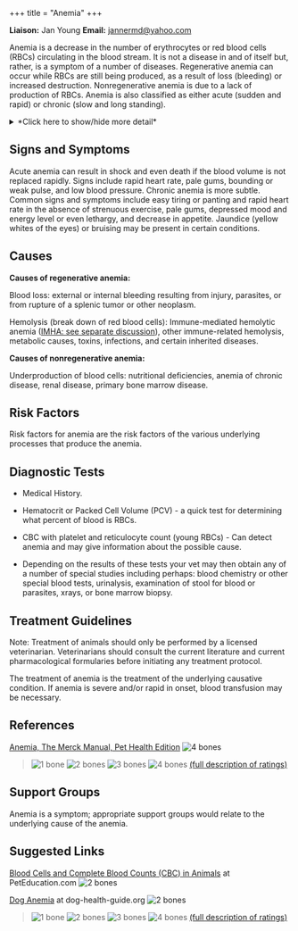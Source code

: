 +++
title = "Anemia"
+++

**Liaison:** Jan Young **Email:** <jannermd@yahoo.com>



Anemia is a decrease in the number of erythrocytes or red blood cells
(RBCs) circulating in the blood stream. It is not a disease in and of
itself but, rather, is a symptom of a number of diseases. Regenerative
anemia can occur while RBCs are still being produced, as a result of
loss (bleeding) or increased destruction.  Nonregenerative anemia   is
due to a lack of production of RBCs.  Anemia is also classified as
either acute (sudden and rapid) or chronic (slow and long standing).


<details>
<summary>*Click here to show/hide more detail*</summary>
Red blood cells (RBCs) carry oxygen from the lungs throughout the tissues of the body. They have a normal life span of perhaps 120 days, and as they age, they are removed from the blood stream by the spleen and discarded. The bone marrow constantly makes new RBCs to replace the old ones. Certain diseases and environmental factors can cause the RBCs to be broken down and removed faster than normal, resulting in a need for the bone marrow to work harder. If the bone marrow cannot keep up with the rate of breakdown, anemia can result. In other situations, the underlying problem may be an inability of the bone marrow to make new RBCs even at a normal rate, again resulting in anemia. A third category of anemia is the result of bleeding, either acutely or chronically. When anemia is found in your dog, it is important, as a first step, for your vet to determine which type of anemia is present.
</details>


Signs and Symptoms
------------------

Acute anemia can result in shock and even death if the  blood volume is
not replaced rapidly. Signs include rapid heart rate, pale gums,
bounding or weak pulse, and low blood pressure. Chronic anemia is more
subtle. Common signs and symptoms include easy tiring or panting and
rapid heart rate in the absence of strenuous exercise, pale gums,
depressed mood and energy level or even lethargy, and decrease in
appetite. Jaundice (yellow whites of the eyes) or bruising may be
present in certain conditions.

Causes
------

**Causes of regenerative anemia:**

Blood loss: external or internal bleeding resulting from injury,
parasites, or  from rupture of a splenic tumor or other neoplasm.

Hemolysis (break down of red blood cells): Immune-mediated hemolytic
anemia ([IMHA: see separate discussion](/diseases/immune-mediated-hemolytic-anemia)),
other immune-related hemolysis, metabolic causes, toxins, infections,
and certain inherited diseases.



**Causes of nonregenerative anemia:**

Underproduction of blood cells: nutritional deficiencies, anemia of
chronic disease, renal disease, primary bone marrow disease.

Risk Factors
------------

Risk factors for anemia are the risk factors of the various underlying
processes that produce the anemia.

Diagnostic Tests
----------------

-   Medical History.

-   Hematocrit or Packed Cell Volume (PCV) - a quick test for
    determining what percent of blood is RBCs.

-   CBC with platelet and reticulocyte count (young RBCs)  - Can detect
    anemia and may give information about the possible cause.

-   Depending on the results of these tests your vet may then obtain any
    of a number of special studies including perhaps: blood chemistry or
    other special blood tests, urinalysis, examination of stool for
    blood or parasites, xrays, or bone marrow biopsy.

Treatment Guidelines
--------------------

Note: Treatment of animals should only be performed by a licensed
veterinarian. Veterinarians should consult the current literature and
current pharmacological formularies before initiating any treatment
protocol.

The treatment of anemia is the treatment of the underlying causative
condition. If anemia is severe and/or rapid in onset, blood transfusion
may be necessary.

References
----------

[Anemia, The Merck Manual, Pet Health Edition](http://www.merckvetmanual.com/pethealth/dog_disorders_and_diseases/blood_disorders_of_dogs/anemia_in_dogs.html?qt=anemia&alt=sh)
![4 bones](/img/4-bones.gif)

> ![1 bone](/img/1-bone.gif)
> ![2 bones](/img/2-bones.gif)
> ![3 bones](/img/3-bones.gif)
> ![4 bones](/img/4-bones.gif)
> [(full description of ratings)](/diseases/ratings-what-do-they-mean)

Support Groups
--------------

Anemia is a symptom; appropriate support groups would relate to the
underlying cause of the anemia.

Suggested Links
---------------



[Blood Cells and Complete Blood Counts (CBC) in Animals](http://www.peteducation.com/article.cfm?c=2+2144&aid=987) at PetEducation.com
![2 bones](/img/2-bones.gif)

[Dog Anemia](http://www.dog-health-guide.org/doganemia.html) at dog-health-guide.org
![2 bones](/img/2-bones.gif)








> ![1 bone](/img/1-bone.gif)
> ![2 bones](/img/2-bones.gif)
> ![3 bones](/img/3-bones.gif)
> ![4 bones](/img/4-bones.gif)
> [(full description of ratings)](/diseases/ratings-what-do-they-mean)

